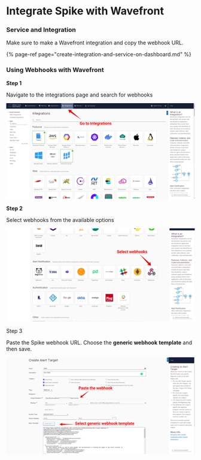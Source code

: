 # Integrate Spike with Wavefront

### Service and Integration

Make sure to make a Wavefront integration and copy the webhook URL.

{% page-ref page="create-integration-and-service-on-dashboard.md" %}



### Using Webhooks with Wavefront

**Step 1**

Navigate to the integrations page and search for webhooks 

![](../.gitbook/assets/image%20%28135%29.png)



**Step 2**

Select webhooks from the available options

![](../.gitbook/assets/image%20%28134%29.png)



Step 3

‌Paste the Spike webhook URL. Choose the **generic webhook** **template** and then save.

![](../.gitbook/assets/image%20%28139%29.png)

